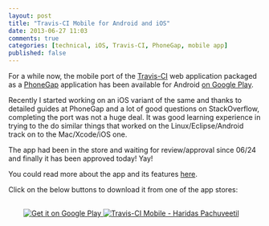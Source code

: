 ```yaml
---
layout: post
title: "Travis-CI Mobile for Android and iOS"
date: 2013-06-27 11:03
comments: true
categories: [technical, iOS, Travis-CI, PhoneGap, mobile app]
published: false
---
```


For a while now, the mobile port of the [Travis-CI](https://travis-ci.org) web application packaged as a [PhoneGap](http://phonegap.com/) application has been available for Android [on Google Play](https://play.google.com/store/apps/details?id=com.floydpink.android.travisci).

Recently I started working on an iOS variant of the same and thanks to detailed guides at PhoneGap and a lot of good questions on StackOverflow, completing the port was not a huge deal. It was good learning experience in trying to the do similar things that worked on the Linux/Eclipse/Android track on to the Mac/Xcode/iOS one.

The app had been in the store and waiting for review/approval since 06/24 and finally it has been approved today! Yay!

You could read more about the app and its features [here](http://floydpink.github.io/Travis-CI/).

Click on the below buttons to download it from one of the app stores:

<p style="margin: 30px">
    <a href="https://play.google.com/store/apps/details?id=com.floydpink.android.travisci">
      <img alt="Get it on Google Play" src="https://developer.android.com/images/brand/en_generic_rgb_wo_45.png" />
    </a>
    <a href="https://itunes.apple.com/us/app/temple-run/id665742482?mt=8&uo=4" target="itunes_store">
      <img src="http://r.mzstatic.com/images/web/linkmaker/badge_appstore-lrg.gif" alt="Travis-CI Mobile - Haridas Pachuveetil"
           style="border: 0;" />
    </a>
</p>